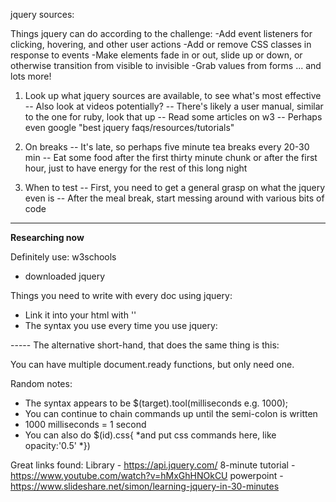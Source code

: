 jquery sources:

Things jquery can do according to the challenge:
  -Add event listeners for clicking, hovering, and other user actions
  -Add or remove CSS classes in response to events
  -Make elements fade in or out, slide up or down, or otherwise transition from visible to invisible
  -Grab values from forms
  ... and lots more!

1) Look up what jquery sources are available, to see what's most effective
-- Also look at videos potentially?
-- There's likely a user manual, similar to the one for ruby, look that up
-- Read some articles on w3
-- Perhaps even google "best jquery faqs/resources/tutorials"

2) On breaks
-- It's late, so perhaps five minute tea breaks every 20-30 min
-- Eat some food after the first thirty minute chunk or after the first hour, just to have energy for the rest of this long night

3) When to test
-- First, you need to get a general grasp on what the jquery even is
-- After the meal break, start messing around with various bits of code

------------------

**Researching now**

Definitely use:
 w3schools

 - downloaded jquery

Things you need to write with every doc using jquery:
- Link it into your html with '<script src="jquery.js"></script>'
- The syntax you use every time you use jquery:

<script>
  $(document).ready(function() {
    *put your code in here*

  });


</script>

  ----- The alternative short-hand, that does the same thing is this:

<script>
  $(function() {
    *put your code in here*

  });

</script>



You can have multiple  document.ready functions, but only need one.

Random notes:
* The syntax appears to be $(target).tool(milliseconds e.g. 1000);
* You can continue to chain commands up until the semi-colon is written
* 1000 milliseconds = 1 second
* You can also do $(id).css{ *and put css commands here, like opacity:'0.5' *})


Great links found:
Library - https://api.jquery.com/
8-minute tutorial - https://www.youtube.com/watch?v=hMxGhHNOkCU
powerpoint - https://www.slideshare.net/simon/learning-jquery-in-30-minutes